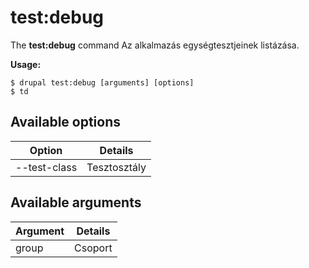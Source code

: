 # test:debug
The **test:debug** command Az alkalmazás egységtesztjeinek listázása.

**Usage:**
```
$ drupal test:debug [arguments] [options] 
$ td  
```

## Available options
Option | Details
-------|-------------
--test-class | Tesztosztály

## Available arguments
Argument | Details
---------|-------------
group | Csoport
